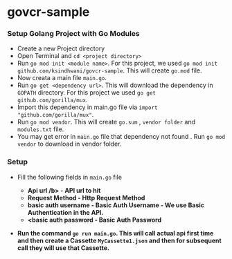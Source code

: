 # govcr-sample

<h3> Setup Golang Project with Go Modules </h3>

* Create a new Project directory
* Open Terminal and `cd <project directory>`
* Run `go mod init <module name>`. For this project, we used `go mod init github.com/ksindhwani/govcr-sample`. This will create `go.mod` file.
* Now creata a main file `main.go`.
* Run `go get <dependency url>`. This will download the dependency in `GOPATH` directory. For this project we used `go get github.com/gorilla/mux`.
* Import this dependency in main.go file via `import "github.com/gorilla/mux"`.
* Run `go mod vendor`. This will create `go.sum` , `vendor folder` and `modules.txt` file.
* You may get error in `main.go` file that dependency not found . Run `go mod vendor` to download in vendor folder.

<h3> Setup </h3>

* Fill the following fields in `main.go` file 
  * <b> Api url /b> - API url to hit 
  * <b> Request Method </b> - Http Request Method 
  * <b> basic auth username </b> - Basic Auth Username - We use Basic Authentication in the API.
  * <b> <basic auth password </b> - Basic Auth Password
  
* Run the command `go run main.go`. This will call actual api first time and then create a Cassette `MyCassette1.json` and then for subsequent call they will use that Cassette.
